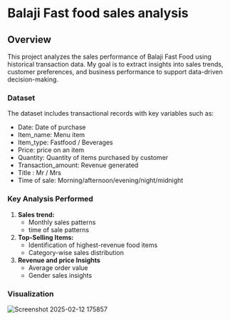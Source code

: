 # Balaji Fast food sales analysis

## Overview
This project analyzes the sales performance of Balaji Fast Food using historical transaction data. My goal is to extract insights into sales trends, customer preferences, and business performance to support data-driven decision-making.

### Dataset
The dataset includes transactional records with key variables such as:
* Date: Date of purchase
* Item_name: Menu item
* Item_type: Fastfood / Beverages
* Price: price on an item
* Quantity: Quantity of items purchased by customer
* Transaction_amount: Revenue generated
* Title : Mr / Mrs
* Time of sale: Morning/afternoon/evening/night/midnight

### Key Analysis Performed
1. **Sales trend:** 
    * Monthly sales patterns
    * time of sale patterns
2. **Top-Selling Items:**
    * Identification of highest-revenue food items
    * Category-wise sales distribution
3. **Revenue and price Insights**
    * Average order value
    * Gender sales insights

### Visualization
![Screenshot 2025-02-12 175857](https://github.com/user-attachments/assets/16174372-e7a3-4512-bd77-013bdfb3dd39)


